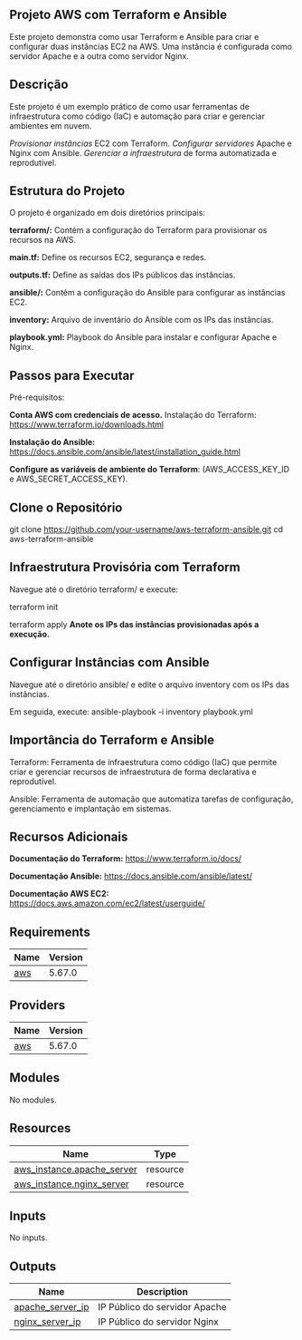 ## Projeto AWS com Terraform e Ansible

Este projeto demonstra como usar Terraform e Ansible para criar e configurar duas instâncias EC2 na AWS. Uma instância é configurada como servidor Apache e a outra como servidor Nginx.


## Descrição
Este projeto é um exemplo prático de como usar ferramentas de infraestrutura como código (IaC) e automação para criar e gerenciar ambientes em nuvem.

*Provisionar instâncias* EC2 com Terraform.
*Configurar servidores* Apache e Nginx com Ansible.
*Gerenciar a infraestrutura* de forma automatizada e reprodutível.

## Estrutura do Projeto

O projeto é organizado em dois diretórios principais:

**terraform/:** Contém a configuração do Terraform para provisionar os recursos na AWS.

**main.tf:** Define os recursos EC2, segurança e redes.

**outputs.tf:** Define as saídas dos IPs públicos das instâncias.

**ansible/:** Contém a configuração do Ansible para configurar as instâncias EC2.

**inventory:** Arquivo de inventário do Ansible com os IPs das instâncias.

**playbook.yml:** Playbook do Ansible para instalar e configurar Apache e Nginx.


## Passos para Executar
Pré-requisitos:

**Conta AWS com credenciais de acesso.**
Instalação do Terraform: https://www.terraform.io/downloads.html

**Instalação do Ansible:** https://docs.ansible.com/ansible/latest/installation_guide.html

**Configure as variáveis de ambiente do Terraform**: (AWS_ACCESS_KEY_ID e AWS_SECRET_ACCESS_KEY).

## Clone o Repositório

git clone https://github.com/your-username/aws-terraform-ansible.git
cd aws-terraform-ansible

## Infraestrutura Provisória com Terraform
Navegue até o diretório terraform/ e execute:

terraform init

terraform apply
**Anote os IPs das instâncias provisionadas após a execução.**


## Configurar Instâncias com Ansible
Navegue até o diretório ansible/ e edite o arquivo inventory com os IPs das instâncias.

Em seguida, execute:
ansible-playbook -i inventory playbook.yml

## Importância do Terraform e Ansible

Terraform: Ferramenta de infraestrutura como código (IaC) que permite criar e gerenciar recursos de infraestrutura de forma declarativa e reprodutível.

Ansible: Ferramenta de automação que automatiza tarefas de configuração, gerenciamento e implantação em sistemas.


## Recursos Adicionais
**Documentação do Terraform:** https://www.terraform.io/docs/

**Documentação Ansible:** https://docs.ansible.com/ansible/latest/

**Documentação AWS EC2:** https://docs.aws.amazon.com/ec2/latest/userguide/

<!-- BEGIN_TF_DOCS -->
## Requirements

| Name | Version |
|------|---------|
| <a name="requirement_aws"></a> [aws](#requirement\_aws) | 5.67.0 |

## Providers

| Name | Version |
|------|---------|
| <a name="provider_aws"></a> [aws](#provider\_aws) | 5.67.0 |

## Modules

No modules.

## Resources

| Name | Type |
|------|------|
| [aws_instance.apache_server](https://registry.terraform.io/providers/hashicorp/aws/5.67.0/docs/resources/instance) | resource |
| [aws_instance.nginx_server](https://registry.terraform.io/providers/hashicorp/aws/5.67.0/docs/resources/instance) | resource |

## Inputs

No inputs.

## Outputs

| Name | Description |
|------|-------------|
| <a name="output_apache_server_ip"></a> [apache\_server\_ip](#output\_apache\_server\_ip) | IP Público do servidor Apache |
| <a name="output_nginx_server_ip"></a> [nginx\_server\_ip](#output\_nginx\_server\_ip) | IP Público do servidor Nginx |
<!-- END_TF_DOCS -->
